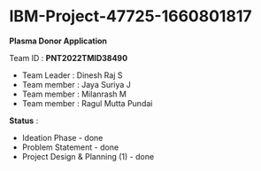 # IBM-Project-47725-1660801817

**Plasma Donor Application**

Team ID : **PNT2022TMID38490**

* Team Leader : Dinesh Raj S
* Team member : Jaya Suriya J
* Team member : Milanrash M
* Team member : Ragul Mutta Pundai


**Status** :

* Ideation Phase - done
* Problem Statement - done
* Project Design & Planning (1) - done
